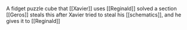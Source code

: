 A fidget puzzle cube that [[Xavier]] uses
[[Reginald]] solved a section
[[Geros]] steals this after Xavier tried to steal his [[schematics]], and he gives it to [[Reginald]]